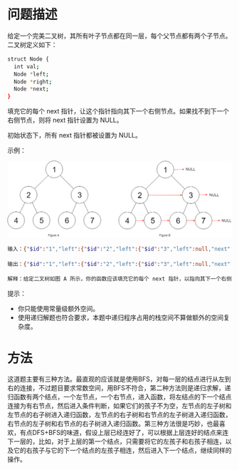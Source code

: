 # 问题描述

给定一个完美二叉树，其所有叶子节点都在同一层，每个父节点都有两个子节点。二叉树定义如下：

```bash
struct Node {
  int val;
  Node *left;
  Node *right;
  Node *next;
}
```

填充它的每个 next 指针，让这个指针指向其下一个右侧节点。如果找不到下一个右侧节点，则将 next 指针设置为 NULL。

初始状态下，所有 next 指针都被设置为 NULL。

示例：

<img src="assets/116_sample.png" alt="img" style="zoom:50%;" /> 

```bash
输入：{"$id":"1","left":{"$id":"2","left":{"$id":"3","left":null,"next":null,"right":null,"val":4},"next":null,"right":{"$id":"4","left":null,"next":null,"right":null,"val":5},"val":2},"next":null,"right":{"$id":"5","left":{"$id":"6","left":null,"next":null,"right":null,"val":6},"next":null,"right":{"$id":"7","left":null,"next":null,"right":null,"val":7},"val":3},"val":1}

输出：{"$id":"1","left":{"$id":"2","left":{"$id":"3","left":null,"next":{"$id":"4","left":null,"next":{"$id":"5","left":null,"next":{"$id":"6","left":null,"next":null,"right":null,"val":7},"right":null,"val":6},"right":null,"val":5},"right":null,"val":4},"next":{"$id":"7","left":{"$ref":"5"},"next":null,"right":{"$ref":"6"},"val":3},"right":{"$ref":"4"},"val":2},"next":null,"right":{"$ref":"7"},"val":1}

解释：给定二叉树如图 A 所示，你的函数应该填充它的每个 next 指针，以指向其下一个右侧节点，如图 B 所示。
```

提示：
- 你只能使用常量级额外空间。
- 使用递归解题也符合要求，本题中递归程序占用的栈空间不算做额外的空间复杂度。

# 方法

这道题主要有三种方法。最直观的应该就是使用BFS，对每一层的结点进行从左到右的连接，不过题目要求常数空间，用BFS不符合，第二种方法则是递归求解，递归函数有两个结点，一个左节点，一个右节点，进入函数，将左结点的下一个结点连接为有右节点，然后进入条件判断，如果它们的孩子不为空，左节点的左子树和左节点的右子树进入递归函数，左节点的右子树和右节点的左子树进入递归函数，右节点的左子树和右节点的右子树进入递归函数。第三种方法很是巧妙，也最喜欢，有点DFS+BFS的味道，假设上层已经连好了，可以根据上层连好的结点来连下一层的，比如，对于上层的第一个结点，只需要将它的左孩子和右孩子相连，以及它的右孩子与它的下一个结点的左孩子相连，然后进入下一个结点，继续同样的操作。